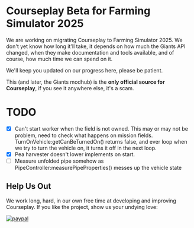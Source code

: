 # Courseplay Beta for Farming Simulator 2025

We are working on migrating Courseplay to Farming Simulator 2025. 
We don't yet know how long it'll take, it depends on how much the Giants API changed, 
when they make documentation and tools available, and of course, how much time we can spend on it.

We'll keep you updated on our progress here, please be patient. 

This (and later, the Giants modhub) is the **only official source for Courseplay**,
if you see it anywhere else, it's a scam.

# TODO

- [x] Can't start worker when the field is not owned. This may or may not be problem, need to check what happens on mission fields. TurnOnVehicle:getCanBeTurnedOn() returns false, and ever loop when we try to turn the vehicle on, it turns it off in the next loop. 
- [x] Pea harvester doesn't lower implements on start.
- [ ] Measure unfolded pipe somehow as PipeController:measurePipeProperties() messes up the vehicle state

## Help Us Out

We work long, hard, in our own free time at developing and improving Courseplay. If you like the project, show us your undying love:

[![paypal](https://www.paypalobjects.com/en_US/i/btn/btn_donateCC_LG.gif)](https://www.paypal.com/cgi-bin/webscr?cmd=_donations&business=7PDM2P6HQ5D56&item_name=Promote+the+development+of+Courseplay&currency_code=EUR&source=url)